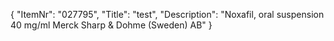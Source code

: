 {
  "ItemNr": "027795",
  "Title": "test",
  "Description": "Noxafil, oral suspension 40 mg/ml Merck Sharp & Dohme (Sweden) AB"
}
